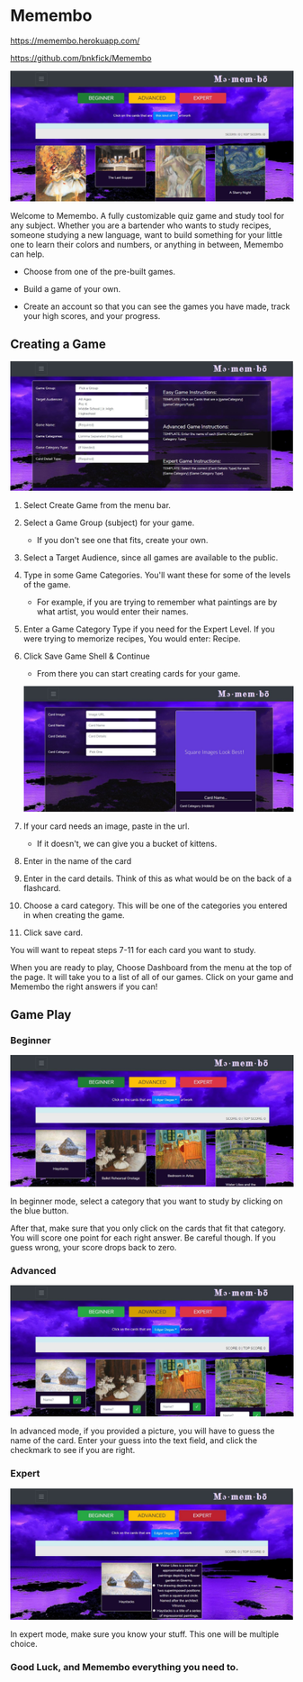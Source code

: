 # Memembo

https://memembo.herokuapp.com/

https://github.com/bnkfick/Memembo

![Painting Game Screen Shot](/client/public/img/memembo.JPG)

Welcome to Memembo. A fully customizable quiz game and study tool for any subject. Whether you are a bartender who wants to study recipes, someone studying a new language, want to build something for your little one to learn their colors and numbers, or anything in between, Memembo can help.

* Choose from one of the pre-built games.

* Build a game of your own.

* Create an account so that you can see the games you have made, track your high scores, and your progress.

## Creating a Game

![Create Game Screen Shot](/client/public/img/creategame.JPG)

1. Select Create Game from the menu bar.

2. Select a Game Group (subject) for your game.

    * If you don't see one that fits, create your own.

3. Select a Target Audience, since all games are available to the public.

4. Type in some Game Categories. You'll want these for some of the levels of the game.

   * For example, if you are trying to remember what paintings are by what artist, you would enter their names.

5. Enter a Game Category Type if you need for the Expert Level. If you were trying to memorize recipes, You would enter: Recipe.

6. Click Save Game Shell & Continue

   * From there you can start creating cards for your game.

    ![Create Card Screen Shot](/client/public/img/createcard.JPG)

7. If your card needs an image, paste in the url.

   * If it doesn't, we can give you a bucket of kittens.

8. Enter in the name of the card

9. Enter in the card details. Think of this as what would be on the back of a flashcard.

10. Choose a card category. This will be one of the categories you entered in when creating the game.

11. Click save card.

You will want to repeat steps 7-11 for each card you want to study.

When you are ready to play, Choose Dashboard from the menu at the top of the page. It will take you to a list of all of our games. Click on your game and Memembo the right answers if you can!

## Game Play

### Beginner

![Beginner Game Screen Shot](/client/public/img/beginner.JPG)

In beginner mode, select a category that you want to study by clicking on the blue button.

After that, make sure that you only click on the cards that fit that category. You will score one point for each right answer. Be careful though. If you guess wrong, your score drops back to zero.

### Advanced

![Advanced Game Screen Shot](/client/public/img/advanced.JPG)

In advanced mode, if you provided a picture, you will have to guess the name of the card. Enter your guess into the text field, and click the checkmark to see if you are right.

### Expert

![Expert Game Screen Shot](/client/public/img/expert.JPG)

In expert mode, make sure you know your stuff. This one will be multiple choice.

### Good Luck, and Memembo everything you need to.